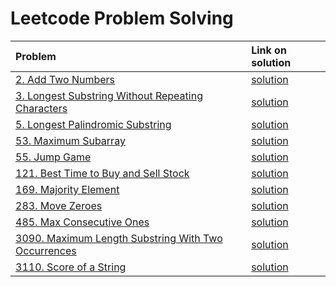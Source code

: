# Leetcode Problem Solving

| Problem                                                                                                                                         | Link on solution                                                      |
|:------------------------------------------------------------------------------------------------------------------------------------------------|:----------------------------------------------------------------------|
| [2. Add Two Numbers](https://leetcode.com/problems/add-two-numbers/description/)                                                                | [solution](src/add_two_numbers_2.rs)                                  |
| [3. Longest Substring Without Repeating Characters](https://leetcode.com/problems/longest-substring-without-repeating-characters/description/)  | [solution](src/longest_substring_without_repeating_characters_3.rs)   |
| [5. Longest Palindromic Substring](https://leetcode.com/problems/longest-palindromic-substring/description/)                                    | [solution](src/longest_palindromic_substring_5.rs)                    |
| [53. Maximum Subarray](https://leetcode.com/problems/maximum-subarray/)                                                                         | [solution](src/maximum_subarray_53.rs)                                |
| [55. Jump Game](https://leetcode.com/problems/jump-game/)                                                                                       | [solution](src/jump_game_55.rs)                                       |
| [121. Best Time to Buy and Sell Stock](https://leetcode.com/problems/best-time-to-buy-and-sell-stock/)                                          | [solution](src/majority_element_169.rs)                               |
| [169. Majority Element](https://leetcode.com/problems/majority-element/description/)                                                            | [solution](src/majority_element_169.rs)                               |
| [283. Move Zeroes](https://leetcode.com/problems/move-zeroes/description/)                                                                      | [solution](src/move_zeroes_283.rs)                                    |
| [485. Max Consecutive Ones](https://leetcode.com/problems/max-consecutive-ones/)                                                                | [solution](src/max_consecutive_ones_485.rs)                           |
| [3090. Maximum Length Substring With Two Occurrences](https://leetcode.com/problems/maximum-length-substring-with-two-occurrences/description/) | [solution](src/maximum_length_substring_with_two_occurrences_3090.rs) |
| [3110. Score of a String](https://leetcode.com/problems/score-of-a-string/description/) | [solution](src/score_of_string_3110.rs)                               |
